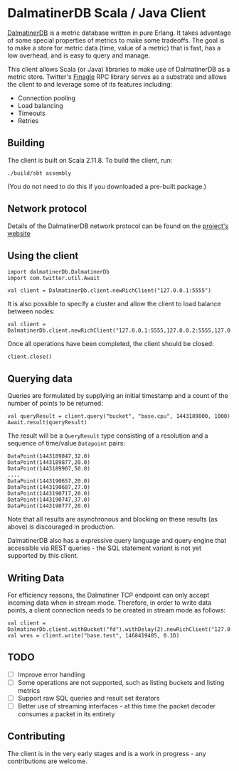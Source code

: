 # DalmatinerDB Scala / Java Client

[DalmatinerDB](https://github.com/dalmatinerdb/dalmatinerdb) is a metric database written in pure Erlang. It takes advantage of some special properties of metrics to make some tradeoffs. The goal is to make a store for metric data (time, value of a metric) that is fast, has a low overhead, and is easy to query and manage.

This client allows Scala (or Java) libraries to make use of DalmatinerDB as a metric store.  Twitter's [Finagle](https://github.com/twitter/finagle) RPC library serves as a substrate and allows the client to and leverage some of its features including:

- Connection pooling
- Load balancing
- Timeouts
- Retries

## Building

The client is built on Scala 2.11.8. To build the client, run:

    ./build/sbt assembly
    
(You do not need to do this if you downloaded a pre-built package.)

## Network protocol

Details of the DalmatinerDB network protocol can be found on the [project's website](http://dalmatinerdb.readthedocs.io/en/latest/proto.html)

## Using the client
    
    import dalmatinerDb.DalmatinerDb
    import com.twitter.util.Await
    
    val client = DalmatinerDb.client.newRichClient("127.0.0.1:5555")

It is also possible to specify a cluster and allow the client to load balance between nodes:

    val client = DalmatinerDb.client.newRichClient("127.0.0.1:5555,127.0.0.2:5555,127.0.0.3:5555")

Once all operations have been completed, the client should be closed:

    client.close()
    
## Querying data

Queries are formulated by supplying an initial timestamp and a count of the number of points to be returned:

    val queryResult = client.query("bucket", "base.cpu", 1443189800, 1000)
    Await.result(queryResult)

The result will be a `QueryResult` type consisting of a resolution and a sequence of time/value `Datapoint` pairs:

    DataPoint(1443189847,32.0)
    DataPoint(1443189877,20.0)
    DataPoint(1443189907,50.0)
    ....
    DataPoint(1443190657,20.0)
    DataPoint(1443190687,27.0)
    DataPoint(1443190717,20.0)
    DataPoint(1443190747,37.0)
    DataPoint(1443190777,20.0)

Note that all results are asynchronous and blocking on these results (as above) is discouraged in production.

DalmatinerDB also has a expressive query language and query engine that accessible via REST queries - the SQL statement variant is not yet supported by this client.

## Writing Data

For efficiency reasons, the Dalmatiner TCP endpoint can only accept incoming data when in stream mode. Therefore, in order to write data points, a client connection needs to be created in stream mode as follows:

    val client = DalmatinerDb.client.withBucket("fd").withDelay(2).newRichClient("127.0.0.1:5555")
    val wres = client.write("base.test", 1468419405, 0.1D)

## TODO

- [ ] Improve error handling
- [ ] Some operations are not supported, such as listing buckets and listing metrics
- [ ] Support raw SQL queries and result set iterators
- [ ] Better use of streaming interfaces - at this time the packet decoder consumes a packet in its entirety

## Contributing

The client is in the very early stages and is a work in progress - any contributions are welcome.
